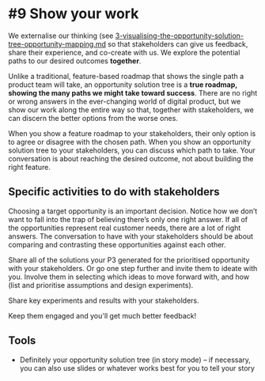 # #9 Show your work

We externalise our thinking (see [3-visualising-the-opportunity-solution-tree-opportunity-mapping.md](3-visualising-the-opportunity-solution-tree-opportunity-mapping.md "mention") so that stakeholders can give us feedback, share their experience, and co-create with us. We explore the potential paths to our desired outcomes **together**.&#x20;

Unlike a traditional, feature-based roadmap that shows the single path a product team will take, an opportunity solution tree is a **true roadmap, showing the many paths we might take toward success**. There are no right or wrong answers in the ever-changing world of digital product, but we show our work along the entire way so that, together with stakeholders, we can discern the better options from the worse ones.

When you show a feature roadmap to your stakeholders, their only option is to agree or disagree with the chosen path. When you show an opportunity solution tree to your stakeholders, you can discuss which path to take. Your conversation is about reaching the desired outcome, not about building the right feature.

## Specific activities to do with stakeholders

Choosing a target opportunity is an important decision. Notice how we don’t want to fall into the trap of believing there’s only one right answer. If all of the opportunities represent real customer needs, there are a lot of right answers. The conversation to have with your stakeholders should be about comparing and contrasting these opportunities against each other.

Share all of the solutions your P3 generated for the prioritised opportunity with your stakeholders. Or go one step further and invite them to ideate with you. Involve them in selecting which ideas to move forward with, and how (list and prioritise assumptions and design experiments).

Share key experiments and results with your stakeholders.&#x20;

Keep them engaged and you'll get much better feedback!

## Tools

* Definitely your opportunity solution tree (in story mode) – if necessary, you can also use slides or whatever works best for you to tell your story
